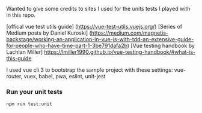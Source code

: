Wanted to give some credits to sites I used for the units tests I played with in this repo.

[offical vue test utils guide] (https://vue-test-utils.vuejs.org/)
[Series of Medium posts by Daniel Kuroski] (https://medium.com/magnetis-backstage/working-an-application-in-vue-js-with-tdd-an-extensive-guide-for-people-who-have-time-part-1-3be791dafa2b)
[Vue testing handbook by Lachlan Miller] https://lmiller1990.github.io/vue-testing-handbook/#what-is-this-guide

I used vue cli 3 to bootstrap the sample project with these settings:
vue-router, vuex, babel, pwa, eslint, unit-jest


### Run your unit tests
```
npm run test:unit
```
